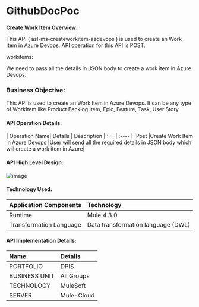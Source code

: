 # GithubDocPoc
<b><u> Create Work Item Overview: </b></u>

This API ( asl-ms-createworkitem-azdevops ) is used to create an Work Item in Azure Devops. API operation for this API is POST.

workitems: 

We need to pass all the details in JSON body to create a work item in Azure Devops.

### Business Objective: 

This API is used to create an Work Item in Azure Devops. It can be any type of WorkItem like Product Backlog Item, Epic, Feature, Task, User Story.

#### API Operation Details: 

|  Operation Name| Details  | Description
|   :---|    :---- |
|Post |Create Work Item in Azure Devops |User will send all the required details in JSON body which will create a work item in Azure|

#### **API High Level Design:**


![image](https://user-images.githubusercontent.com/82950779/143986310-82523277-a453-46b7-9846-5883b71e154d.png)


#### **Technology Used:**

|   Application Components |   Technology   |
|   :---|    :---- |
| Runtime | Mule 4.3.0 |
| Transformation Language | Data transformation language (DWL) |

#### **API Implementation Details:**

|  Name | Details  |
|   :---|    :---- |
| PORTFOLIO | DPIS |
| BUSINESS UNIT | All Groups |
| TECHNOLOGY | MuleSoft |
| SERVER | Mule-Cloud |
